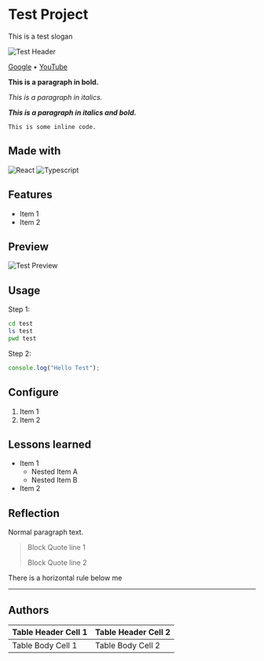 # Test Project

This is a test slogan

![Test Header](images/test_header.png)

[Google](https://www.google.com/) • [YouTube](https://www.youtube.com/)

**This is a paragraph in bold.**

_This is a paragraph in italics._

**_This is a paragraph in italics and bold._**

`This is some inline code.`

## Made with

![React](https://img.shields.io/badge/-React-61DAFB?logo=React&logoColor=black&style=for-the-badge)&nbsp;![Typescript](https://img.shields.io/badge/-Typescript-3178C6?logo=TypeScript&logoColor=black&style=for-the-badge)&nbsp;

## Features

* Item 1
* Item 2

## Preview

![Test Preview](images/test_preview.gif)

## Usage

Step 1:

```bash
cd test
ls test
pwd test
```

Step 2:

```javascript
console.log("Hello Test");
```

## Configure

1. Item 1
2. Item 2

## Lessons learned

* Item 1  
   * Nested Item A  
   * Nested Item B
* Item 2

## Reflection

Normal paragraph text.

> Block Quote line 1
> 
> Block Quote line 2

There is a horizontal rule below me

---

## Authors

| Table Header Cell 1 | Table Header Cell 2 |
| ------------------- | ------------------- |
| Table Body Cell 1   | Table Body Cell 2   |



